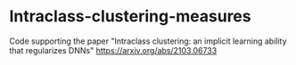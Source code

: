 # Intraclass-clustering-measures
Code supporting the paper "Intraclass clustering: an implicit learning ability that regularizes DNNs" https://arxiv.org/abs/2103.06733
